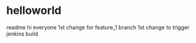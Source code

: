 # helloworld
readme
hi everyone
1st change for feature_1 branch
1st change to trigger jenkins build
